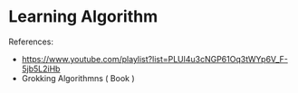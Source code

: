 # Learning Algorithm

References:

- https://www.youtube.com/playlist?list=PLUl4u3cNGP61Oq3tWYp6V_F-5jb5L2iHb
- Grokking Algorithmns ( Book )